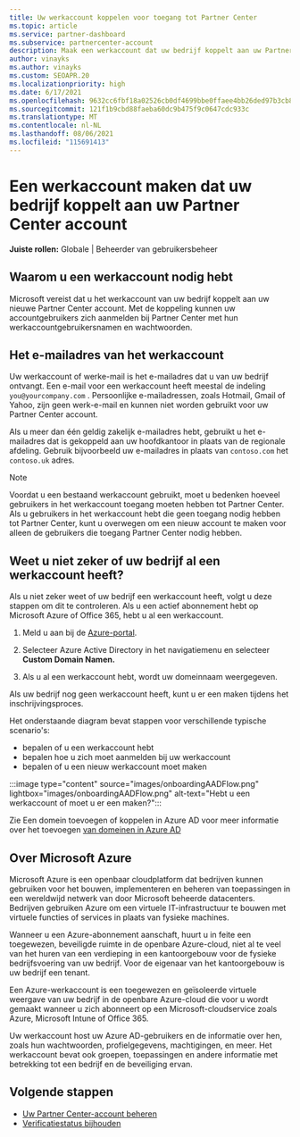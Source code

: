 ```yaml
---
title: Uw werkaccount koppelen voor toegang tot Partner Center
ms.topic: article
ms.service: partner-dashboard
ms.subservice: partnercenter-account
description: Maak een werkaccount dat uw bedrijf koppelt aan uw Partner Center account. Hierdoor hebben werknemers in uw bedrijf toegang tot Partner Center.
author: vinayks
ms.author: vinayks
ms.custom: SEOAPR.20
ms.localizationpriority: high
ms.date: 6/17/2021
ms.openlocfilehash: 9632cc6fbf18a02526cb0df4699bbe0ffaee4bb26ded97b3cb8b186ed8cf556b
ms.sourcegitcommit: 121f1b9cbd88faeba60dc9b475f9c0647cdc933c
ms.translationtype: MT
ms.contentlocale: nl-NL
ms.lasthandoff: 08/06/2021
ms.locfileid: "115691413"
---
```

# <a name="create-a-work-account-that-links-your-company-to-your-partner-center-account"></a>Een werkaccount maken dat uw bedrijf koppelt aan uw Partner Center account

**Juiste rollen:** Globale | Beheerder van gebruikersbeheer

## <a name="why-you-need-a-work-account"></a>Waarom u een werkaccount nodig hebt

Microsoft vereist dat u het werkaccount van uw bedrijf koppelt aan uw nieuwe Partner Center account. Met de koppeling kunnen uw accountgebruikers zich aanmelden bij Partner Center met hun werkaccountgebruikersnamen en wachtwoorden.

## <a name="the-work-account-email-address"></a>Het e-mailadres van het werkaccount

Uw werkaccount of werke-mail is het e-mailadres dat u van uw bedrijf ontvangt. Een e-mail voor een werkaccount heeft meestal de indeling `you@yourcompany.com` . Persoonlijke e-mailadressen, zoals Hotmail, Gmail of Yahoo, zijn geen werk-e-mail en kunnen niet worden gebruikt voor uw Partner Center account.

Als u meer dan één geldig zakelijk e-mailadres hebt, gebruikt u het e-mailadres dat is gekoppeld aan uw hoofdkantoor in plaats van de regionale afdeling. Gebruik bijvoorbeeld uw e-mailadres in plaats van `contoso.com` het `contoso.uk` adres.

> [!NOTE]  
> Voordat u een bestaand werkaccount gebruikt, moet u bedenken hoeveel gebruikers in het werkaccount toegang moeten hebben tot Partner Center. Als u gebruikers in het werkaccount hebt die geen toegang nodig hebben tot Partner Center, kunt u overwegen om een nieuw account te maken voor alleen de gebruikers die toegang Partner Center nodig hebben.

## <a name="not-sure-if-your-company-already-has-a-work-account"></a>Weet u niet zeker of uw bedrijf al een werkaccount heeft?

Als u niet zeker weet of uw bedrijf een werkaccount heeft, volgt u deze stappen om dit te controleren. Als u een actief abonnement hebt op Microsoft Azure of Office 365, hebt u al een werkaccount.

1. Meld u aan bij de [Azure-portal](https://portal.azure.com).

2. Selecteer Azure Active Directory in het navigatiemenu en selecteer **Custom Domain Namen.**

3. Als u al een werkaccount hebt, wordt uw domeinnaam weergegeven.

Als uw bedrijf nog geen werkaccount heeft, kunt u er een maken tijdens het inschrijvingsproces.

Het onderstaande diagram bevat stappen voor verschillende typische scenario's:

- bepalen of u een werkaccount hebt
- bepalen hoe u zich moet aanmelden bij uw werkaccount
- bepalen of u een nieuw werkaccount moet maken

:::image type="content" source="images/onboardingAADFlow.png" lightbox="images/onboardingAADFlow.png" alt-text="Hebt u een werkaccount of moet u er een maken?":::

Zie Een domein toevoegen of koppelen in Azure AD voor meer informatie over het toevoegen [van domeinen in Azure AD](/azure/active-directory/active-directory-add-domain)

## <a name="about-microsoft-azure"></a>Over Microsoft Azure

Microsoft Azure is een openbaar cloudplatform dat bedrijven kunnen gebruiken voor het bouwen, implementeren en beheren van toepassingen in een wereldwijd netwerk van door Microsoft beheerde datacenters. Bedrijven gebruiken Azure om een virtuele IT-infrastructuur te bouwen met virtuele functies of services in plaats van fysieke machines.

Wanneer u een Azure-abonnement aanschaft, huurt u in feite een toegewezen, beveiligde ruimte in de openbare Azure-cloud, niet al te veel van het huren van een verdieping in een kantoorgebouw voor de fysieke bedrijfsvoering van uw bedrijf. Voor de eigenaar van het kantoorgebouw is uw bedrijf een tenant.

Een Azure-werkaccount is een toegewezen en geïsoleerde virtuele weergave van uw bedrijf in de openbare Azure-cloud die voor u wordt gemaakt wanneer u zich abonneert op een Microsoft-cloudservice zoals Azure, Microsoft Intune of Office 365.

Uw werkaccount host uw Azure AD-gebruikers en de informatie over hen, zoals hun wachtwoorden, profielgegevens, machtigingen, en meer. Het werkaccount bevat ook groepen, toepassingen en andere informatie met betrekking tot een bedrijf en de beveiliging ervan.

## <a name="next-steps"></a>Volgende stappen

- [Uw Partner Center-account beheren](partner-center-account-setup.md)
- [Verificatiestatus bijhouden](verification-responses.md)
